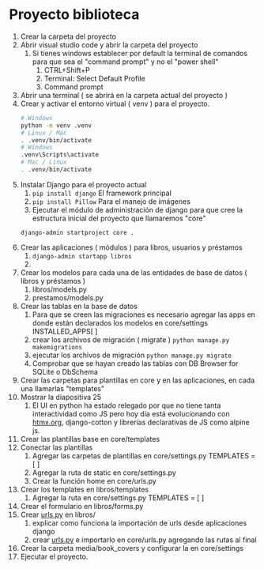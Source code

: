 # Proyecto biblioteca

1. Crear la carpeta del proyecto
2. Abrir visual studio code y abrir la carpeta del proyecto
    1. Si tienes windows establecer por default la terminal de comandos para que sea el "command prompt" y no el "power shell"
        1. CTRL+Shift+P
        2. Terminal: Select Default Profile
        3. Command prompt
3. Abrir una terminal ( se abrirá en la carpeta actual del proyecto )
4. Crear y activar el entorno virtual ( venv ) para el proyecto.
    ```bash
    # Windows
    python -m venv .venv
    # Linux / Mac
    . .venv/bin/activate
    # Windows
    .venv\Scripts\activate
    # Mac / Linux
    . .venv/bin/activate
    ```
5. Instalar Django para el proyecto actual
    1. `pip install django` El framework principal
    2. `pip install Pillow` Para el manejo de imágenes
    3. Ejecutar el módulo de administración de django para que cree la estructura inicial del proyecto que llamaremos "core"
    ```plain
    django-admin startproject core .
    ```
6. Crear las aplicaciones ( módulos ) para libros, usuarios y préstamos
    1. `django-admin startapp libros`
    2. 
7. Crear los modelos para cada una de las entidades de base de datos ( libros y préstamos )
    1. libros/models.py
    2. prestamos/models.py
8. Crear las tablas en la base de datos
    1. Para que se creen las migraciones es necesario agregar las apps en donde están declarados los modelos en core/settings INSTALLED\_APPS\[ \]
    2. crear los archivos de migración ( migrate ) `python manage.py makemigrations`
    3. ejecutar los archivos de migración `python manage.py migrate`
    4. Comprobar que se hayan creado las tablas con DB Browser for SQLite o DbSchema
9. Crear las carpetas para plantillas en core y en las aplicaciones, en cada una llamarlas "templates"
10. Mostrar la diapositiva 25
    1. El UI en python ha estado relegado por que no tiene tanta interactividad como JS pero hoy día está evolucionando con [htmx.org](http://htmx.org), django-cotton y librerías declarativas de JS como alpine js.
11. Crear las plantillas base en core/templates
12. Conectar las plantillas
    1. Agregar las carpetas de plantillas en core/settings.py TEMPLATES = \[ \]
    2. Agregar la ruta de static en core/settings.py
    3. Crear la función home en core/urls.py
13. Crear los templates en libros/templates
    1. Agregar la ruta en core/settings.py TEMPLATES = \[ \]
14. Crear el formulario en libros/forms.py
15. Crear [urls.py](http://urls.py) en libros/
    1. explicar como funciona la importación de urls desde aplicaciones django
    2. crear [urls.py](http://urls.py) e importarlo en core/urls.py agregando las rutas al final
16. Crear la carpeta media/book\_covers y configurar la en core/settings
17. Ejecutar el proyecto.